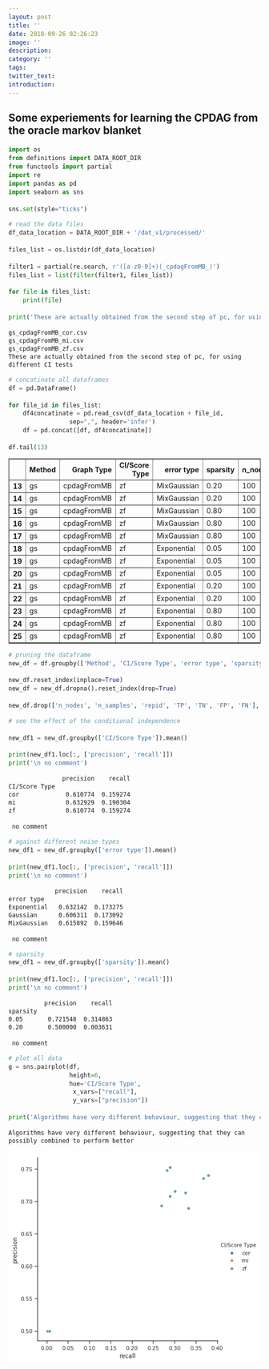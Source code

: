 ```yaml
---
layout: post
title: ''
date: 2018-09-26 02:26:23
image: ''
description:
category: ''
tags:
twitter_text:
introduction:
---
```

## Some experiements for learning the CPDAG from the oracle markov blanket


```python
import os
from definitions import DATA_ROOT_DIR
from functools import partial
import re
import pandas as pd
import seaborn as sns

sns.set(style="ticks")
```


```python
# read the data files
df_data_location = DATA_ROOT_DIR + '/dat_v1/processed/'

files_list = os.listdir(df_data_location)

filter1 = partial(re.search, r'([a-z0-9]+)(_cpdagFromMB_)')
files_list = list(filter(filter1, files_list))

for file in files_list:
    print(file)
    
print('These are actually obtained from the second step of pc, for using different CI tests')
```

    gs_cpdagFromMB_cor.csv
    gs_cpdagFromMB_mi.csv
    gs_cpdagFromMB_zf.csv
    These are actually obtained from the second step of pc, for using different CI tests



```python
# concatinate all dataframes
df = pd.DataFrame()

for file_id in files_list:
    df4concatinate = pd.read_csv(df_data_location + file_id,
                 sep=",", header='infer')
    df = pd.concat([df, df4concatinate])

df.tail(13)
```




<div>
<style scoped>
    .dataframe tbody tr th:only-of-type {
        vertical-align: middle;
    }

    .dataframe tbody tr th {
        vertical-align: top;
    }

    .dataframe thead th {
        text-align: right;
    }
</style>
<table border="1" class="dataframe">
  <thead>
    <tr style="text-align: right;">
      <th></th>
      <th>Method</th>
      <th>Graph Type</th>
      <th>CI/Score Type</th>
      <th>error type</th>
      <th>sparsity</th>
      <th>n_nodes</th>
      <th>n_samples</th>
      <th>repid</th>
      <th>TP</th>
      <th>TN</th>
      <th>FP</th>
      <th>FN</th>
      <th>precision</th>
      <th>recall</th>
    </tr>
  </thead>
  <tbody>
    <tr>
      <th>13</th>
      <td>gs</td>
      <td>cpdagFromMB</td>
      <td>zf</td>
      <td>MixGaussian</td>
      <td>0.20</td>
      <td>100</td>
      <td>1000</td>
      <td>1</td>
      <td>4</td>
      <td>1004</td>
      <td>4</td>
      <td>8888</td>
      <td>0.500000</td>
      <td>0.003968</td>
    </tr>
    <tr>
      <th>14</th>
      <td>gs</td>
      <td>cpdagFromMB</td>
      <td>zf</td>
      <td>MixGaussian</td>
      <td>0.20</td>
      <td>100</td>
      <td>1000</td>
      <td>2</td>
      <td>5</td>
      <td>1003</td>
      <td>5</td>
      <td>8887</td>
      <td>0.500000</td>
      <td>0.004960</td>
    </tr>
    <tr>
      <th>15</th>
      <td>gs</td>
      <td>cpdagFromMB</td>
      <td>zf</td>
      <td>MixGaussian</td>
      <td>0.80</td>
      <td>100</td>
      <td>1000</td>
      <td>0</td>
      <td>0</td>
      <td>4037</td>
      <td>0</td>
      <td>5863</td>
      <td>NaN</td>
      <td>0.000000</td>
    </tr>
    <tr>
      <th>16</th>
      <td>gs</td>
      <td>cpdagFromMB</td>
      <td>zf</td>
      <td>MixGaussian</td>
      <td>0.80</td>
      <td>100</td>
      <td>1000</td>
      <td>1</td>
      <td>0</td>
      <td>4027</td>
      <td>0</td>
      <td>5873</td>
      <td>NaN</td>
      <td>0.000000</td>
    </tr>
    <tr>
      <th>17</th>
      <td>gs</td>
      <td>cpdagFromMB</td>
      <td>zf</td>
      <td>MixGaussian</td>
      <td>0.80</td>
      <td>100</td>
      <td>1000</td>
      <td>2</td>
      <td>0</td>
      <td>4053</td>
      <td>0</td>
      <td>5847</td>
      <td>NaN</td>
      <td>0.000000</td>
    </tr>
    <tr>
      <th>18</th>
      <td>gs</td>
      <td>cpdagFromMB</td>
      <td>zf</td>
      <td>Exponential</td>
      <td>0.05</td>
      <td>100</td>
      <td>1000</td>
      <td>0</td>
      <td>79</td>
      <td>214</td>
      <td>35</td>
      <td>9572</td>
      <td>0.692982</td>
      <td>0.269625</td>
    </tr>
    <tr>
      <th>19</th>
      <td>gs</td>
      <td>cpdagFromMB</td>
      <td>zf</td>
      <td>Exponential</td>
      <td>0.05</td>
      <td>100</td>
      <td>1000</td>
      <td>1</td>
      <td>85</td>
      <td>209</td>
      <td>28</td>
      <td>9578</td>
      <td>0.752212</td>
      <td>0.289116</td>
    </tr>
    <tr>
      <th>20</th>
      <td>gs</td>
      <td>cpdagFromMB</td>
      <td>zf</td>
      <td>Exponential</td>
      <td>0.05</td>
      <td>100</td>
      <td>1000</td>
      <td>2</td>
      <td>83</td>
      <td>193</td>
      <td>33</td>
      <td>9591</td>
      <td>0.715517</td>
      <td>0.300725</td>
    </tr>
    <tr>
      <th>21</th>
      <td>gs</td>
      <td>cpdagFromMB</td>
      <td>zf</td>
      <td>Exponential</td>
      <td>0.20</td>
      <td>100</td>
      <td>1000</td>
      <td>0</td>
      <td>1</td>
      <td>1022</td>
      <td>1</td>
      <td>8876</td>
      <td>0.500000</td>
      <td>0.000978</td>
    </tr>
    <tr>
      <th>22</th>
      <td>gs</td>
      <td>cpdagFromMB</td>
      <td>zf</td>
      <td>Exponential</td>
      <td>0.20</td>
      <td>100</td>
      <td>1000</td>
      <td>1</td>
      <td>6</td>
      <td>1005</td>
      <td>6</td>
      <td>8883</td>
      <td>0.500000</td>
      <td>0.005935</td>
    </tr>
    <tr>
      <th>23</th>
      <td>gs</td>
      <td>cpdagFromMB</td>
      <td>zf</td>
      <td>Exponential</td>
      <td>0.80</td>
      <td>100</td>
      <td>1000</td>
      <td>0</td>
      <td>0</td>
      <td>4015</td>
      <td>0</td>
      <td>5885</td>
      <td>NaN</td>
      <td>0.000000</td>
    </tr>
    <tr>
      <th>24</th>
      <td>gs</td>
      <td>cpdagFromMB</td>
      <td>zf</td>
      <td>Exponential</td>
      <td>0.80</td>
      <td>100</td>
      <td>1000</td>
      <td>1</td>
      <td>0</td>
      <td>4013</td>
      <td>0</td>
      <td>5887</td>
      <td>NaN</td>
      <td>0.000000</td>
    </tr>
    <tr>
      <th>25</th>
      <td>gs</td>
      <td>cpdagFromMB</td>
      <td>zf</td>
      <td>Exponential</td>
      <td>0.80</td>
      <td>100</td>
      <td>1000</td>
      <td>2</td>
      <td>0</td>
      <td>4053</td>
      <td>0</td>
      <td>5847</td>
      <td>NaN</td>
      <td>0.000000</td>
    </tr>
  </tbody>
</table>
</div>




```python
# pruning the dataframe
new_df = df.groupby(['Method', 'CI/Score Type', 'error type', 'sparsity']).mean()

new_df.reset_index(inplace=True)
new_df = new_df.dropna().reset_index(drop=True)

new_df.drop(['n_nodes', 'n_samples', 'repid', 'TP', 'TN', 'FP', 'FN'], axis=1, inplace=True)
```


```python
# see the effect of the conditional independence

new_df1 = new_df.groupby(['CI/Score Type']).mean()

print(new_df1.loc[:, ['precision', 'recall']])
print('\n no comment')
```

                   precision    recall
    CI/Score Type                     
    cor             0.610774  0.159274
    mi              0.632929  0.190304
    zf              0.610774  0.159274
    
     no comment



```python
# against different noise types
new_df1 = new_df.groupby(['error type']).mean()

print(new_df1.loc[:, ['precision', 'recall']])
print('\n no comment')
```

                 precision    recall
    error type                      
    Exponential   0.632142  0.173275
    Gaussian      0.606311  0.173092
    MixGaussian   0.615892  0.159646
    
     no comment



```python
# sparsity
new_df1 = new_df.groupby(['sparsity']).mean()

print(new_df1.loc[:, ['precision', 'recall']])
print('\n no comment')
```

              precision    recall
    sparsity                     
    0.05       0.721548  0.314863
    0.20       0.500000  0.003631
    
     no comment



```python
# plot all data
g = sns.pairplot(df, 
                 height=6,
                 hue='CI/Score Type',
                  x_vars=["recall"],
                  y_vars=["precision"])

print('Algorithms have very different behaviour, suggesting that they can possibly combined to perform better')
```

    Algorithms have very different behaviour, suggesting that they can possibly combined to perform better



![png](/images/2018-09-26-CPDAG_From_Markov_Blanket_8_1.png)

